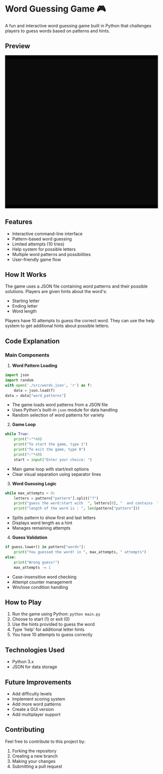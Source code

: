 # Word Guessing Game 🎮

A fun and interactive word guessing game built in Python that challenges players to guess words based on patterns and hints.

## Preview
![Word Guessing Game Preview](src/preview.gif)

## Features
- Interactive command-line interface
- Pattern-based word guessing
- Limited attempts (10 tries)
- Help system for possible letters
- Multiple word patterns and possibilities
- User-friendly game flow

## How It Works
The game uses a JSON file containing word patterns and their possible solutions. Players are given hints about the word's:
- Starting letter
- Ending letter
- Word length

Players have 10 attempts to guess the correct word. They can use the help system to get additional hints about possible letters.


## Code Explanation

### Main Components

1. **Word Pattern Loading**
```python
import json
import random
with open('./src/words.json', 'r') as f:
    data = json.load(f)
data = data["word_patterns"]
```
- The game loads word patterns from a JSON file
- Uses Python's built-in `json` module for data handling
- Random selection of word patterns for variety

2. **Game Loop**
```python
while True:
    print("~"*40) 
    print("To start the game, type 1")
    print("To exit the game, type 0")
    print("~"*40) 
    start = input("Enter your choice: ")
```
- Main game loop with start/exit options
- Clear visual separation using separator lines

3. **Word Guessing Logic**
```python
while max_attempts > 0:
    letters = pattern["pattern"].split("?")
    print("guess the word:start with  ", letters[0], "  and contains  ", letters[-1])
    print("length of the word is : ", len(pattern["pattern"]))
```
- Splits pattern to show first and last letters
- Displays word length as a hint
- Manages remaining attempts

4. **Guess Validation**
```python
if guess.lower() in pattern["words"]:
    print("You guessed the word! in ", max_attempts, " attempts")
else:
    print("Wrong guess!")
    max_attempts -= 1
```
- Case-insensitive word checking
- Attempt counter management
- Win/lose condition handling

## How to Play
1. Run the game using Python: `python main.py`
2. Choose to start (1) or exit (0)
3. Use the hints provided to guess the word
4. Type 'help' for additional letter hints
5. You have 10 attempts to guess correctly

## Technologies Used
- Python 3.x
- JSON for data storage

## Future Improvements
- Add difficulty levels
- Implement scoring system
- Add more word patterns
- Create a GUI version
- Add multiplayer support

## Contributing
Feel free to contribute to this project by:
1. Forking the repository
2. Creating a new branch
3. Making your changes
4. Submitting a pull request

